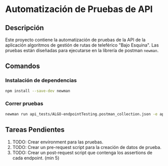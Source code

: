 # Automatización de Pruebas de API

## Descripción
Este proyecto contiene la automatización de pruebas de la API de la aplicación algoritmos de gestión de rutas de teleférico "Bajo Esquina". Las pruebas están diseñadas para ejecutarse en la librería de postman `newman`.

## Comandos

### Instalación de dependencias
```bash
npm install --save-dev newman
```

### Correr pruebas
```bash
newman run api_tests/ALGO-endpointTesting.postman_collection.json -e api_tests/ALGO-Local.postman_environment.json
```

## Tareas Pendientes

1. TODO: Crear environment para las pruebas.
2. TODO: Crear un pre-request script para la creación de datos de prueba.
3. TODO: Crear un post-request script que contenga los assertions de cada endpoint. (min 5)